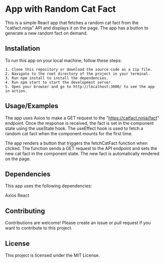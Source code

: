 
# App with Random Cat Fact

This is a simple React app that fetches a random cat fact from the "catfact.ninja" API and displays it on the page. The app has a button to generate a new random fact on demand.
## Installation

   To run this app on your local machine, follow these steps:

    1. Clone this repository or download the source code as a zip file.
    2. Navigate to the root directory of the project in your terminal.
    3. Run npm install to install the dependencies.
    4. Run npm start to start the development server.
    5. Open your browser and go to http://localhost:3000/ to see the app in action.


 


    
## Usage/Examples

The app uses Axios to make a GET request to the "https://catfact.ninja/fact" endpoint. Once the response is received, the fact is set in the component state using the useState hook. The useEffect hook is used to fetch a random cat fact when the component mounts for the first time.

The app renders a button that triggers the fetchCatFact function when clicked. The function sends a GET request to the API endpoint and sets the new cat fact in the component state. The new fact is automatically rendered on the page.


## Dependencies

This app uses the following dependencies:

Axios
React


## Contributing

Contributions are welcome! Please create an issue or pull request if you want to contribute to this project.


## License

This project is licensed under the MIT License.

